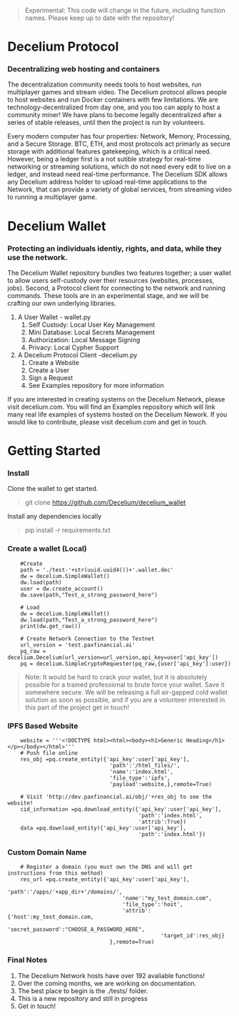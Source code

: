 > Experimental: This code will change in the future, including function names. Please keep up to date with the repository!
# Decelium Protocol
### Decentralizing web hosting and containers

The decentralization community needs tools to host websites, run multiplayer games and stream video. The Decelium protocol allows people to host websites and run Docker containers with few limitations. We are technology-decentralized from day one, and you too can apply to host a community miner! We have plans to become legally decentralized after a series of stable releases, until then the project is run by volunteers.

Every modern computer has four properties: Network, Memory, Processing, and a Secure Storage. BTC, ETH, and most protocols act primarly as secure storage with additional features gatekeeping, which is a critical need. However, being a ledger first is a not sutible strategy for real-time networking or streaming solutions, which do not need every edit to live on a ledger, and instead need real-time performance. The Decelium SDK allows any Decelium address holder to upload real-time applications to the Network, that can provide a variety of global services, from streaming video to running a multiplayer game. 

# Decelium Wallet
### Protecting an individuals identiy, rights, and data, while they use the network.

The Decelium Wallet repository bundles two features together; a user wallet to allow users self-custody over their resources (websites, processes, jobs). Second, a Protocol client for connecting to the network and running commands. These tools are in an experimental stage, and we will be crafting our own underlying libraries.

1. A User Wallet - wallet.py
    1. Self Custody: Local User Key Management
    2. Mini Database: Local Secrets Management
    3. Authorization: Local Message Signing
    4. Privacy: Local Cypher Support
2. A Decelium Protocol Client -decelium.py
    1. Create a Website
    2. Create a User
    2. Sign a Request
    3. See Examples repository for more information

If you are interested in creating systems on the Decelium Network, please visit decelium.com. You will find an Examples repository which will link many real life examples of systems hosted on the Decelium Nework. If you would like to contribute, please visit decelium.com and get in touch.


# Getting Started
### Install

Clone the wallet to get started. 
> git clone https://github.com/Decelium/decelium_wallet

Install any dependencies locally
> pip install -r requirements.txt

### Create a wallet (Local)
```
    #Create
    path = './test-'+str(uuid.uuid4())+'.wallet.dec'
    dw = decelium.SimpleWallet()
    dw.load(path)
    user = dw.create_account()
    dw.save(path,"Test_a_strong_password_here")
    
    # Load
    dw = decelium.SimpleWallet()
    dw.load(path,"Test_a_strong_password_here")
    print(dw.get_raw())
    
    # Create Network Connection to the Testnet
    url_version = 'test.paxfinancial.ai'   
    pq_raw = decelium.Decelium(url_version=url_version,api_key=user['api_key'])
    pq = decelium.SimpleCryptoRequester(pq_raw,{user['api_key']:user})
``` 
> Note: It would be hard to crack your wallet, but it is absolutely possible for a trained professional to brute force your wallet.
> Save it somewhere secure. We will be releasing a full air-gapped cold wallet solution as soon as possible, 
> and if you are a volunteer interested in this part of the project get in touch!

### IPFS Based Website
```
    website = '''<!DOCTYPE html><html><body><h1>Generic Heading</h1></p></body></html>'''
    # Push file online
    res_obj =pq.create_entity({'api_key':user['api_key'],  
                                'path':'/html_files/', 
                                'name':'index.html',
                                'file_type':'ipfs', 
                                'payload':website,},remote=True)

    # Visit 'http://dev.paxfinancial.ai/obj/'+res_obj to see the website!
    cid_information =pq.download_entity({'api_key':user['api_key'],  
                                         'path':'index.html',
                                         'attrib':True})
    data =pq.download_entity({'api_key':user['api_key'],  
                                         'path':'index.html'})
``` 

### Custom Domain Name
``` 
    # Register a domain (you must own the DNS and will get instructions from this method)
    res_url =pq.create_entity({'api_key':user['api_key'],
                                    'path':'/apps/'+app_dir+'/domains/',
                                    'name':"my_test_domain.com",
                                    'file_type':'host',
                                    'attrib':{'host':my_test_domain.com,
                                                'secret_password':"CHOOSE_A_PASSWORD_HERE",
                                                'target_id':res_obj}
                                },remote=True)
```
### Final Notes
1. The Decelium Network hosts have over 192 avaliable functions!
2. Over the coming months, we are working on documentation.
3. The best place to begin is the ./tests/ folder.
4. This is a new repository and still in progress
5. Get in touch!
